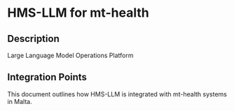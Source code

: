 # HMS-LLM for mt-health

## Description

Large Language Model Operations Platform

## Integration Points

This document outlines how HMS-LLM is integrated with mt-health systems in Malta.
